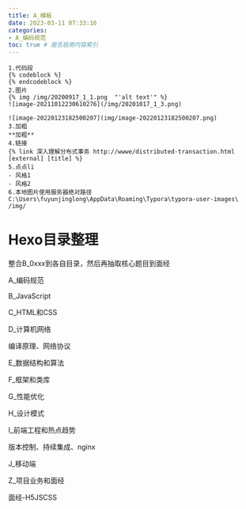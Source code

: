 ```yaml
---
title: A_模板
date: 2023-03-11 07:33:16
categories:
- A_编码规范
toc: true # 是否启用内容索引
---
```


```
1.代码段
{% codeblock %}
{% endcodeblock %}
2.图片
{% img /img/20200917_1_1.png  "'alt text'" %}   
![image-20211012230610276](/img/20201017_1_3.png)

![image-20220123182500207](img/image-20220123182500207.png)
3.加粗
**加粗**
4.链接
{% link 深入理解分布式事务 http://wwwe/distributed-transaction.html [external] [title] %}
5.点点li
- 风格1
- 风格2
6.本地图片使用服务器绝对路径
C:\Users\fuyunjinglong\AppData\Roaming\Typora\typora-user-images\
/img/
```

# Hexo目录整理

整合B_0xxx到各自目录，然后再抽取核心题目到面经

A_编码规范 

B_JavaScript

C_HTML和CSS

D_计算机网络

编译原理、网络协议

E_数据结构和算法

F_框架和类库

G_性能优化

H_设计模式

I_前端工程和热点趋势

版本控制、持续集成、nginx

J_移动端

Z_项目业务和面经

面经-H5JSCSS